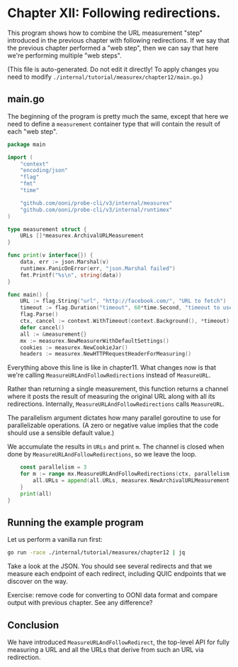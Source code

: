 
# Chapter XII: Following redirections.

This program shows how to combine the URL measurement
"step" introduced in the previous chapter with
following redirections. If we say that the previous
chapter performed a "web step", then we can say
that here we're performing multiple "web steps".

(This file is auto-generated. Do not edit it directly! To apply
changes you need to modify `./internal/tutorial/measurex/chapter12/main.go`.)

## main.go

The beginning of the program is pretty much the
same, except that here we need to define a
`measurement` container type that will contain
the result of each "web step".

```Go
package main

import (
	"context"
	"encoding/json"
	"flag"
	"fmt"
	"time"

	"github.com/ooni/probe-cli/v3/internal/measurex"
	"github.com/ooni/probe-cli/v3/internal/runtimex"
)

type measurement struct {
	URLs []*measurex.ArchivalURLMeasurement
}

func print(v interface{}) {
	data, err := json.Marshal(v)
	runtimex.PanicOnError(err, "json.Marshal failed")
	fmt.Printf("%s\n", string(data))
}

func main() {
	URL := flag.String("url", "http://facebook.com/", "URL to fetch")
	timeout := flag.Duration("timeout", 60*time.Second, "timeout to use")
	flag.Parse()
	ctx, cancel := context.WithTimeout(context.Background(), *timeout)
	defer cancel()
	all := &measurement{}
	mx := measurex.NewMeasurerWithDefaultSettings()
	cookies := measurex.NewCookieJar()
	headers := measurex.NewHTTPRequestHeaderForMeasuring()
```

Everything above this line is like in chapter11. What changes
now is that we're calling `MeasureURLAndFollowRedirections`
instead of `MeasureURL`.

Rather than returning a single measurement, this function
returns a channel where it posts the result of measuring
the original URL along with all its redirections. Internally,
`MeasureURLAndFollowRedirections` calls `MeasureURL`.

The parallelism argument dictates how many parallel goroutine
to use for parallelizable operations. (A zero or negative
value implies that the code should use a sensible default value.)

We accumulate the results in `URLs` and print `m`. The channel
is closed when done by `MeasureURLAndFollowRedirections`, so we leave the loop.

```Go
	const parallelism = 3
	for m := range mx.MeasureURLAndFollowRedirections(ctx, parallelism, *URL, headers, cookies) {
		all.URLs = append(all.URLs, measurex.NewArchivalURLMeasurement(m))
	}
	print(all)
}

```

## Running the example program

Let us perform a vanilla run first:

```bash
go run -race ./internal/tutorial/measurex/chapter12 | jq
```

Take a look at the JSON. You should see several redirects
and that we measure each endpoint of each redirect, including
QUIC endpoints that we discover on the way.

Exercise: remove code for converting to OONI data format
and compare output with previous chapter. See any difference?

## Conclusion

We have introduced `MeasureURLAndFollowRedirect`, the
top-level API for fully measuring a URL and all the URLs
that derive from such an URL via redirection.

